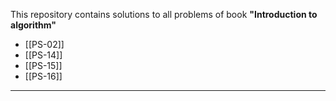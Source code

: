 This repository contains solutions to all problems of book **"Introduction to algorithm"**
- [[PS-02]]
- [[PS-14]]
- [[PS-15]]
- [[PS-16]]
___